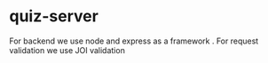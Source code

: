 # quiz-server
For backend we use node and express as a framework .
For request validation we use JOI validation 
